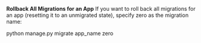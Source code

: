 **Rollback All Migrations for an App**
If you want to roll back all migrations for an app (resetting it to an unmigrated state), specify zero as the migration name:


python manage.py migrate app_name zero
